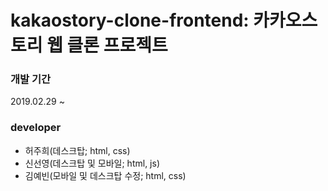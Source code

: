 # kakaostory-clone-frontend: 카카오스토리 웹 클론 프로젝트

### 개발 기간
2019.02.29 ~

### developer
- 허주희(데스크탑; html, css)
- 신선영(데스크탑 및 모바일; html, js)
- 김예빈(모바일 및 데스크탑 수정; html, css)
